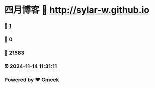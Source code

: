 # 四月博客 :link: http://sylar-w.github.io 
### :page_facing_up: [1](http://sylar-w.github.io/tag.html) 
### :speech_balloon: 0 
### :hibiscus: 21583 
### :alarm_clock: 2024-11-14 11:31:11 
### Powered by :heart: [Gmeek](https://github.com/Meekdai/Gmeek)

